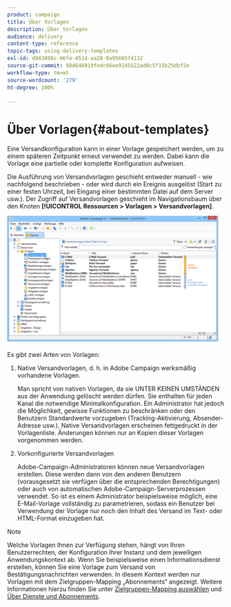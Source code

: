 ```yaml
---
product: campaign
title: Über Vorlagen
description: Über Vorlagen
audience: delivery
content-type: reference
topic-tags: using-delivery-templates
exl-id: d943898c-06fe-451d-aa28-8a95665f4112
source-git-commit: 98d646919fedc66ee9145522ad0c5f15b25dbf2e
workflow-type: tm+mt
source-wordcount: '279'
ht-degree: 100%

---
```


# Über Vorlagen{#about-templates}

Eine Versandkonfiguration kann in einer Vorlage gespeichert werden, um zu einem späteren Zeitpunkt erneut verwendet zu werden. Dabei kann die Vorlage eine partielle oder komplette Konfiguration aufweisen.

Die Ausführung von Versandvorlagen geschieht entweder manuell - wie nachfolgend beschrieben - oder wird durch ein Ereignis ausgelöst (Start zu einer festen Uhrzeit, bei Eingang einer bestimmten Datei auf dem Server usw.). Der Zugriff auf Versandvorlagen geschieht im Navigationsbaum über den Knoten **[!UICONTROL Ressourcen > Vorlagen > Versandvorlagen]**.

![](assets/s_user_template_list.png)

Es gibt zwei Arten von Vorlagen:

1. Native Versandvorlagen, d. h. in Adobe Campaign werksmäßig vorhandene Vorlagen.

   Man spricht von nativen Vorlagen, da sie UNTER KEINEN UMSTÄNDEN aus der Anwendung gelöscht werden dürfen. Sie enthalten für jeden Kanal die notwendige Minimalkonfiguration. Ein Administrator hat jedoch die Möglichkeit, gewisse Funktionen zu beschränken oder den Benutzern Standardwerte vorzugeben (Tracking-Aktivierung, Absender-Adresse usw.). Native Versandvorlagen erscheinen fettgedruckt in der Vorlagenliste. Änderungen können nur an Kopien dieser Vorlagen vorgenommen werden.

1. Vorkonfigurierte Versandvorlagen

   Adobe-Campaign-Administratoren können neue Versandvorlagen erstellen. Diese werden dann von den anderen Benutzern (vorausgesetzt sie verfügen über die entsprechenden Berechtigungen) oder auch von automatischen Adobe-Campaign-Serverprozessen verwendet. So ist es einem Administrator beispielsweise möglich, eine E-Mail-Vorlage vollständig zu parametrieren, sodass ein Benutzer bei Verwendung der Vorlage nur noch den Inhalt des Versand im Text- oder HTML-Format einzugeben hat.

>[!NOTE]
>
>Welche Vorlagen Ihnen zur Verfügung stehen, hängt von Ihren Benutzerrechten, der Konfiguration Ihrer Instanz und dem jeweiligen Anwendungskontext ab. Wenn Sie beispielsweise einen Informationsdienst erstellen, können Sie eine Vorlage zum Versand von Bestätigungsnachrichten verwenden. In diesem Kontext werden nur Vorlagen mit dem Zielgruppen-Mapping „Abonnements“ angezeigt. Weitere Informationen hierzu finden Sie unter [Zielgruppen-Mapping auswählen](../../delivery/using/selecting-a-target-mapping.md) und [Über Dienste und Abonnements](../../delivery/using/about-services-and-subscriptions.md).
